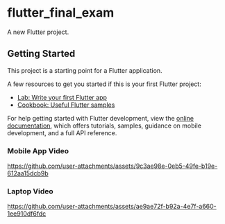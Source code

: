 # flutter_final_exam

A new Flutter project.

## Getting Started

This project is a starting point for a Flutter application.

A few resources to get you started if this is your first Flutter project:

- [Lab: Write your first Flutter app](https://docs.flutter.dev/get-started/codelab)
- [Cookbook: Useful Flutter samples](https://docs.flutter.dev/cookbook)

For help getting started with Flutter development, view the
[online documentation](https://docs.flutter.dev/), which offers tutorials,
samples, guidance on mobile development, and a full API reference.


### Mobile App Video

https://github.com/user-attachments/assets/9c3ae98e-0eb5-49fe-b19e-612aa15dcb9b


### Laptop Video



https://github.com/user-attachments/assets/ae9ae72f-b92a-4e7f-a660-1ee910df6fdc


